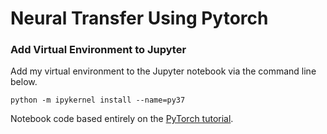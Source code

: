 # Neural Transfer Using Pytorch

### Add Virtual Environment to Jupyter

Add my virtual environment to the Jupyter notebook via the command line below.

```
python -m ipykernel install --name=py37
```

Notebook code based entirely on the [PyTorch tutorial](https://pytorch.org/tutorials/advanced/neural_style_tutorial.html#underlying-principle).
